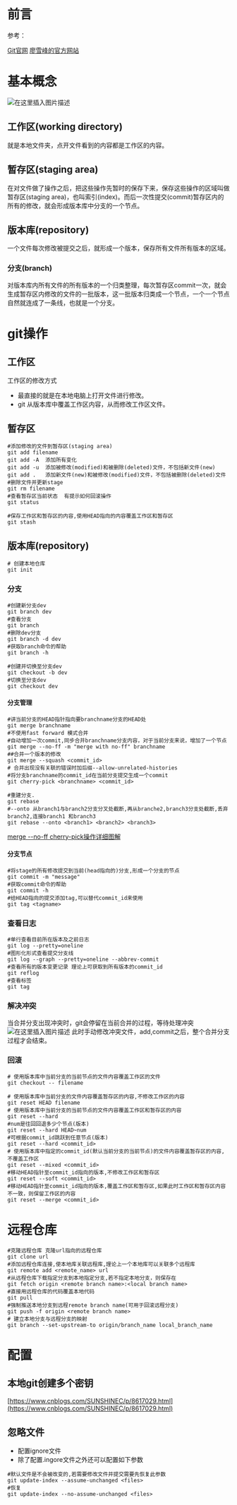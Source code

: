 # 前言

参考：

[Git官网](https://git-scm.com/docs)
[廖雪峰的官方网站](https://www.liaoxuefeng.com/wiki/896043488029600/896067008724000)

# 基本概念
![在这里插入图片描述](https://img-blog.csdnimg.cn/20200517000518601.png?x-oss-process=image/watermark,type_ZmFuZ3poZW5naGVpdGk,shadow_10,text_aHR0cHM6Ly9ibG9nLmNzZG4ubmV0L3FxXzIzMTQ2MzY3,size_16,color_FFFFFF,t_70)
## 工作区(working directory)
就是本地文件夹，点开文件看到的内容都是工作区的内容。
## 暂存区(staging area)
在对文件做了操作之后，把这些操作先暂时的保存下来，保存这些操作的区域叫做暂存区(staging area)，也叫索引(index)。而后一次性提交(commit)暂存区内的所有的修改，就会形成版本库中分支的一个节点。
## 版本库(repository)
一个文件每次修改被提交之后，就形成一个版本，保存所有文件所有版本的区域。
### 分支(branch)
对版本库内所有文件的所有版本的一个归类整理，每次暂存区commit一次，就会生成暂存区内修改的文件的一批版本，这一批版本归类成一个节点，一个一个节点自然就连成了一条线，也就是一个分支。
# git操作
## 工作区
工作区的修改方式
- 最直接的就是在本地电脑上打开文件进行修改。
- git 从版本库中覆盖工作区内容，从而修改工作区文件。

## 暂存区
```shell
#添加修改的文件到暂存区(staging area)
git add filename
git add -A  添加所有变化
git add -u  添加被修改(modified)和被删除(deleted)文件，不包括新文件(new)
git add .   添加新文件(new)和被修改(modified)文件，不包括被删除(deleted)文件
#删除文件并更新stage
git rm filename
#查看暂存区当前状态  有提示如何回滚操作
git status

#保存工作区和暂存区的内容,使用HEAD指向的内容覆盖工作区和暂存区
git stash
```

## 版本库(repository)
```shell
# 创建本地仓库
git init
```

### 分支

```shell
#创建新分支dev
git branch dev
#查看分支
git branch
#删除dev分支
git branch -d dev
#获取branch命令的帮助
git branch -h

#创建并切换至分支dev
git checkout -b dev
#切换至分支dev
git checkout dev
```
#### 分支管理
```shell
#讲当前分支的HEAD指针指向要branchname分支的HEAD处
git merge branchname
#不使用fast forward 模式合并
#自动增加一次commit,同步合并branchname分支内容，对于当前分支来说，增加了一个节点
git merge --no-ff -m "merge with no-ff" branchname
##合并一个版本的修改
git merge --squash <commit_id>
# 合并出现没有关联的错误时加后缀--allow-unrelated-histories
#将分支branchname的commit_id在当前分支提交生成一个commit
git cherry-pick <branchname> <commit_id>

#重建分支.
git rebase 
#--onto 从branch1与branch2分支分叉处截断,再从branche2,branch3分支处截断,丢弃branch2,连接branch1 和branch3
git rebase --onto <branch1> <branch2> <branch3>
```
[merge --no-ff cherry-pick操作详细图解](https://editor.csdn.net/md/?articleId=103032475)

#### 分支节点
```shell
#将stage的所有修改提交到当前(head指向的)分支,形成一个分支的节点
git commit -m "message"
#获取commit命令的帮助
git commit -h
#给HEAD指向的提交添加tag,可以替代commit_id来使用
git tag <tagname>
```
### 查看日志
```shell
#单行查看目前所在版本及之前日志
git log --pretty=oneline
#图形化形式查看提交分支线
git log --graph --pretty=oneline --abbrev-commit
#查看所有的版本变更记录 理论上可获取到所有版本的commit_id
git reflog 
#查看标签
git tag
```
### 解决冲突
当合并分支出现冲突时，git会停留在当前合并的过程，等待处理冲突
![在这里插入图片描述](https://img-blog.csdnimg.cn/20200517213451985.png)
此时手动修改冲突文件，add,commit之后，整个合并分支过程才会结束。
### 回滚
```shell
# 使用版本库中当前分支的当前节点的文件内容覆盖工作区的文件
git checkout -- filename

# 使用版本库中当前分支的文件内容覆盖暂存区的内容,不修改工作区的内容
git reset HEAD filename
# 使用版本库中当前分支的当前节点的文件内容覆盖工作区和暂存区的内容
git reset --hard
#num是往回回退多少个节点(版本)
git reset --hard HEAD~num  
#可根据commit_id跳跃到任意节点(版本)
git reset --hard <commit_id> 
# 使用版本库中指定的commit_id(默认当前分支的当前节点)的文件内容覆盖暂存区的内容,不覆盖工作区
git reset --mixed <commit_id>
#移动HEAD指针至commit_id指向的版本,不修改工作区和暂存区
git reset --soft <commit_id>
#移动HEAD指针至commit_id指向的版本,覆盖工作区和暂存区,如果此时工作区和暂存区内容不一致，则保留工作区的内容
git reset --merge <commit_id>
```
# 远程仓库
```shell
#克隆远程仓库 克隆url指向的远程仓库
git clone url
#添加远程仓库连接,使本地库关联远程库,理论上一个本地库可以关联多个远程库
git remote add <remote_name> url
#从远程仓库下载指定分支到本地指定分支,若不指定本地分支，则保存在
git fetch origin <remote branch name>:<local branch name>
#直接用远程仓库的代码覆盖本地代码
git pull 
#强制推送本地分支到远程remote branch name(可用于回滚远程分支)
git push -f origin <remote branch name>
# 建立本地分支与远程分支的映射
git branch --set-upstream-to origin/branch_name local_branch_name
```

# 配置

## 本地git创建多个密钥
[https://www.cnblogs.com/SUNSHINEC/p/8617029.html](https://www.cnblogs.com/SUNSHINEC/p/8617029.html)

## 忽略文件
- 配置ignore文件
- 除了配置.ingore文件之外还可以配置如下参数
```shell
#默认文件是不会被改变的,若需要修改文件并提交需要先恢复此参数
git update-index --assume-unchanged <files>
#恢复
git update-index --no-assume-unchanged <files>
```

